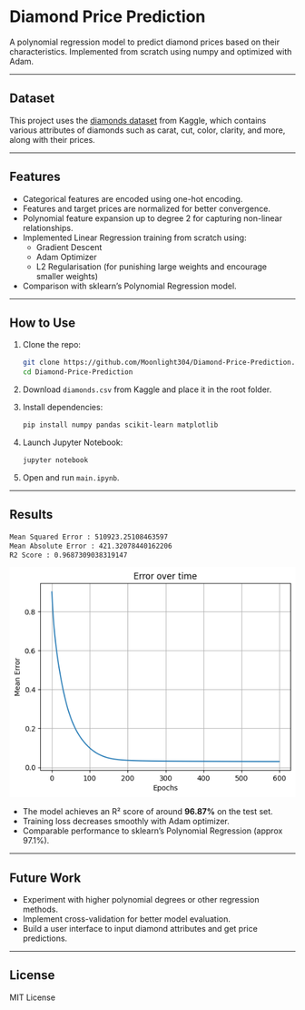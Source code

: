 # Diamond Price Prediction

A polynomial regression model to predict diamond prices based on their characteristics. Implemented from scratch using numpy and optimized with Adam.

---

## Dataset

This project uses the [diamonds dataset](https://www.kaggle.com/datasets/shivam2503/diamonds) from Kaggle, which contains various attributes of diamonds such as carat, cut, color, clarity, and more, along with their prices.


---

## Features

- Categorical features are encoded using one-hot encoding.
- Features and target prices are normalized for better convergence.
- Polynomial feature expansion up to degree 2 for capturing non-linear relationships.
- Implemented Linear Regression training from scratch using:
  - Gradient Descent
  - Adam Optimizer
  - L2 Regularisation (for punishing large weights and encourage smaller weights)
- Comparison with sklearn’s Polynomial Regression model.

---

## How to Use

1. Clone the repo:
    ```bash
    git clone https://github.com/Moonlight304/Diamond-Price-Prediction.git
    cd Diamond-Price-Prediction
    ```

2. Download `diamonds.csv` from Kaggle and place it in the root folder.

3. Install dependencies:
    ```bash
    pip install numpy pandas scikit-learn matplotlib
    ```

4. Launch Jupyter Notebook:
    ```bash
    jupyter notebook
    ```

5. Open and run `main.ipynb`.

---

## Results

```
Mean Squared Error : 510923.25108463597
Mean Absolute Error : 421.32078440162206
R2 Score : 0.9687309038319147
```

![Loss curve](image.png)

- The model achieves an R² score of around **96.87%** on the test set. 
- Training loss decreases smoothly with Adam optimizer.
- Comparable performance to sklearn’s Polynomial Regression (approx 97.1%).

---


## Future Work

- Experiment with higher polynomial degrees or other regression methods.
- Implement cross-validation for better model evaluation.
- Build a user interface to input diamond attributes and get price predictions.

---

## License

MIT License
